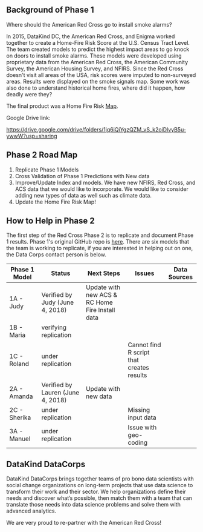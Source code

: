 
## Background of Phase 1

Where should the American Red Cross go to install smoke alarms?

In 2015, DataKind DC, the American Red Cross, and Enigma worked together to create a Home-Fire Risk Score at the U.S. Census Tract Level. The team created models to predict the highest impact areas to go knock on doors to install smoke alarms. These models were developed using proprietary data from the American Red Cross, the American Community Survey, the American Housing Survey, and NFIRS. Since the Red Cross doesn't visit all areas of the USA, risk scores were imputed to non-surveyed areas. Results were displayed on the smoke signals map. Some work was also done to understand historical home fires, where did it happen, how deadly were they?

The final product was a Home Fire Risk <a href link="http://www.datakind.org/blog/american-red-cross-and-datakind-team-up-to-prevent-home-fire-deaths-and-injuries">Map</a>.

Google Drive link:

https://drive.google.com/drive/folders/1jq6iQiYgzQZM_vS_k2oiDlvyB5u-ywwW?usp=sharing



## Phase 2 Road Map
1. Replicate Phase 1 Models
2. Cross Validation of Phase 1 Predictions with New data
3. Improve/Update Index and models. We have new NFIRS, Red Cross, and ACS data that we would like to incorporate. We would like to consider adding new types of data as well such as climate data.
4. Update the Home Fire Risk Map!

## How to Help in Phase 2

The first step of the Red Cross Phase 2 is to replicate and document  Phase 1 results. Phase 1's original GitHub repo is <a href="https://github.com/DataKind-DC/smoke_alarm_models">here</a>. There are six models that the team is working to replicate, if you are interested in helping out on one, the Data Corps contact person is below.


| Phase 1 Model  |  Status  | Next Steps | Issues  |  Data Sources |
|-------|---|---|---|---|
|   1A  - Judy    | Verified by Judy (June 4, 2018) | Update with new ACS & RC Home Fire Install data  |   |   |
|   1B - Maria    | verifying replication   | |  |   |
|   1C - Roland   |under replication |  | Cannot find R script that creates results  |   |
|   2A - Amanda   | Verified by Lauren (June 4, 2018)   | Update with new data   | |  |
|   2C - Sherika  |  under replication |   |  Missing input data| |
|   3A - Manuel   |  under replication | | Issue with geo-coding  |   | 



## DataKind DataCorps

DataKind DataCorps brings together teams of pro bono data scientists with social change organizations on long-term projects that use data science to transform their work and their sector. We help organizations define their needs and discover what’s possible, then match them with a team that can translate those needs into data science problems and solve them with advanced analytics.

We are very proud to re-partner with the American Red Cross!
